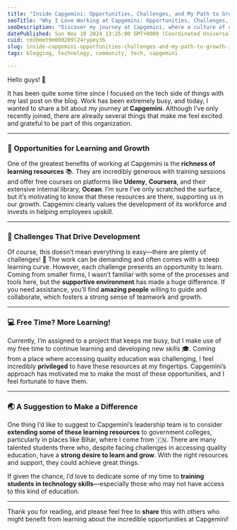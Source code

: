 ```yaml
---
title: "Inside Capgemini: Opportunities, Challenges, and My Path to Growth in Tech"
seoTitle: "Why I Love Working at Capgemini: Opportunities, Challenges, and Career"
seoDescription: "Discover my journey at Capgemini, where a culture of continuous learning, supportive teamwork, and career growth."
datePublished: Sun Nov 10 2024 13:25:00 GMT+0000 (Coordinated Universal Time)
cuid: cm3bmmt9m000209l24rypey36
slug: inside-capgemini-opportunities-challenges-and-my-path-to-growth-in-tech
tags: blogging, technology, community, tech, capgemini

---
```


Hello guys! 👋

It has been quite some time since I focused on the tech side of things with my last post on the blog. Work has been extremely busy, and today, I wanted to share a bit about my journey at **Capgemini**. Although I’ve only recently joined, there are already several things that make me feel excited and grateful to be part of this organization.

---

### 🌱 **Opportunities for Learning and Growth**

One of the greatest benefits of working at Capgemini is the **richness of learning resources** 📚. They are incredibly generous with training sessions and offer free courses on platforms like **Udemy**, **Coursera**, and their extensive internal library, **Ocean**. I’m sure I’ve only scratched the surface, but it’s motivating to know that these resources are there, supporting us in our growth. Capgemini clearly values the development of its workforce and invests in helping employees upskill.

---

### 🚀 **Challenges That Drive Development**

Of course, this doesn’t mean everything is easy—there are plenty of challenges! 💪 The work can be demanding and often comes with a steep learning curve. However, each challenge presents an opportunity to learn. Coming from smaller firms, I wasn’t familiar with some of the processes and tools here, but the **supportive environment** has made a huge difference. If you need assistance, you’ll find **amazing people** willing to guide and collaborate, which fosters a strong sense of teamwork and growth.

---

### 💻 **Free Time? More Learning!**

Currently, I’m assigned to a project that keeps me busy, but I make use of my free time to continue learning and developing new skills 🎓. Coming from a place where accessing quality education was challenging, I feel incredibly **privileged** to have these resources at my fingertips. Capgemini’s approach has motivated me to make the most of these opportunities, and I feel fortunate to have them.

---

### 🌏 **A Suggestion to Make a Difference**

One thing I’d like to suggest to Capgemini’s leadership team is to consider **extending some of these learning resources** to government colleges, particularly in places like Bihar, where I come from 🇮🇳. There are many talented students there who, despite facing challenges in accessing quality education, have a **strong desire to learn and grow**. With the right resources and support, they could achieve great things.

If given the chance, I’d love to dedicate some of my time to **training students in technology skills**—especially those who may not have access to this kind of education.

---

Thank you for reading, and please feel free to **share** this with others who might benefit from learning about the incredible opportunities at Capgemini!